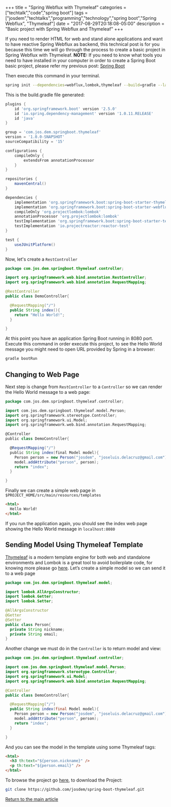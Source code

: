 +++
title = "Spring Webflux with Thymeleaf"
categories = ["techtalk","code","spring boot"]
tags = ["josdem","techtalks","programming","technology","spring boot","Spring Webflux", "Thymeleaf"]
date = "2017-08-29T20:18:08-05:00"
description = "Basic project with Spring Webflux and Thymeleaf"
+++

If you need to render HTML for web and stand alone applications and want to have reactive Spring Webflux as backend, this technical post is for you because this time we will go through the process to create a basic project in Spring Webflux with Thymeleaf. **NOTE:** If you need to know what tools you need to have installed in your computer in order to create a Spring Boot basic project, please refer my previous post: [Spring Boot](/techtalk/spring/spring_boot)


Then execute this command in your terminal.

```bash
spring init --dependencies=webflux,lombok,thymeleaf --build=gradle --language=java spring-boot-thymeleaf
```

This is the build.gradle file generated:

```groovy
plugins {
	id 'org.springframework.boot' version '2.5.0'
	id 'io.spring.dependency-management' version '1.0.11.RELEASE'
	id 'java'
}

group = 'com.jos.dem.springboot.thymeleaf'
version = '1.0.0-SNAPSHOT'
sourceCompatibility = '15'

configurations {
	compileOnly {
		extendsFrom annotationProcessor
	}
}

repositories {
	mavenCentral()
}

dependencies {
	implementation 'org.springframework.boot:spring-boot-starter-thymeleaf'
	implementation 'org.springframework.boot:spring-boot-starter-webflux'
	compileOnly 'org.projectlombok:lombok'
	annotationProcessor 'org.projectlombok:lombok'
	testImplementation 'org.springframework.boot:spring-boot-starter-test'
	testImplementation 'io.projectreactor:reactor-test'
}

test {
	useJUnitPlatform()
}
```

Now, let's create a `RestController`

```java
package com.jos.dem.springboot.thymeleaf.controller;

import org.springframework.web.bind.annotation.RestController;
import org.springframework.web.bind.annotation.RequestMapping;

@RestController
public class DemoController{

  @RequestMapping("/")
  public String index(){
    return "Hello World!";
  }

}
```

At this point you have an application Spring Boot running in 8080 port. Execute this command in order execute this project, to see the Hello World message you might need to open URL provided by Spring in a browser:

```bash
gradle bootRun
```

## Changing to Web Page

Next step is change from `RestController` to a `Controller` so we can render the Hello World message to a web page:

```groovy
package com.jos.dem.springboot.thymeleaf.controller;

import com.jos.dem.springboot.thymeleaf.model.Person;
import org.springframework.stereotype.Controller;
import org.springframework.ui.Model;
import org.springframework.web.bind.annotation.RequestMapping;

@Controller
public class DemoController{

  @RequestMapping("/")
  public String index(final Model model){
    Person person = new Person("josdem", "joseluis.delacruz@gmail.com");
    model.addAttribute("person", person);
    return "index";
  }

}
```

Finally we can create a simple web page in `$PROJECT_HOME/src/main/resources/templates`

```html
<html>
  Hello World!
</html>
```

If you run the application again, you should see the index web page showing the Hello World message in `localhost:8080`

## Sending Model Using Thymeleaf Template

[Thymeleaf](http://www.thymeleaf.org/) is a modern template engine for both web and standalone environments and Lombok is a great tool to avoid boilerplate code, for knowing more please go [here](https://projectlombok.org/). Let’s create a simple model so we can send it to a web page

```java
package com.jos.dem.springboot.thymeleaf.model;

import lombok.AllArgsConstructor;
import lombok.Getter;
import lombok.Setter;

@AllArgsConstructor
@Getter
@Setter
public class Person{
  private String nickname;
  private String email;
}
```

Another change we must do in the `Controller` is to return model and view:

```java
package com.jos.dem.springboot.thymeleaf.controller;

import com.jos.dem.springboot.thymeleaf.model.Person;
import org.springframework.stereotype.Controller;
import org.springframework.ui.Model;
import org.springframework.web.bind.annotation.RequestMapping;

@Controller
public class DemoController{

  @RequestMapping("/")
  public String index(final Model model){
    Person person = new Person("josdem", "joseluis.delacruz@gmail.com");
    model.addAttribute("person", person);
    return "index";
  }

}
```

And you can see the model in the template using some Thymeleaf tags:

```html
<html>
  <h3 th:text="${person.nickname}" />
  <p th:text="${person.email}" />
</html>
```

To browse the project go [here](https://github.com/josdem/spring-boot-thymeleaf), to download the Project:

```bash
git clone https://github.com/josdem/spring-boot-thymeleaf.git
```

[Return to the main article](/techtalk/spring#Spring_Boot_Reactive)
